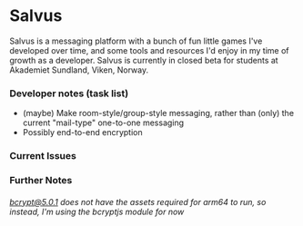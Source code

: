 # Salvus

Salvus is a messaging platform with a bunch of fun little games I've developed over time, and some tools and resources I'd enjoy in my time of growth as a developer. Salvus is currently in closed beta for students at Akademiet Sundland, Viken, Norway.

### Developer notes (task list)

-   (maybe) Make room-style/group-style messaging, rather than (only) the current "mail-type" one-to-one messaging
-   Possibly end-to-end encryption

### Current Issues

### Further Notes

###### bcrypt@5.0.1 does not have the assets required for arm64 to run, so instead, I'm using the bcryptjs module for now
